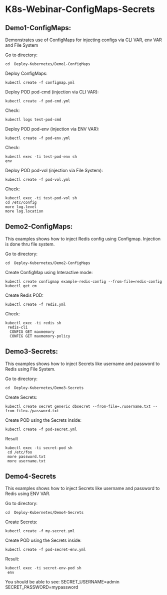 # K8s-Webinar-ConfigMaps-Secrets

## Demo1-ConfigMaps:
Demonstrates use of ConfigMaps for injecting configs via CLI VAR, env VAR and File System

Go to directory:
```
cd  Deploy-Kubernetes/Demo1-ConfigMaps
```

Deploy ConfigMaps:
```
kubectl create -f configmap.yml
```

Deploy POD pod-cmd (injection via CLI VAR):
```
kubectl create -f pod-cmd.yml
```

Check:
```
kubectl logs test-pod-cmd
```


Deploy POD pod-env (injection via ENV VAR):
```
kubectl create -f pod-env.yml
```

Check:
```
kubectl exec -ti test-pod-env sh
env
```

Deploy POD pod-vol (injection via File System):
```
kubectl create -f pod-vol.yml
```

Check:
```
kubectl exec -ti test-pod-vol sh
cd /etc/config
more log.level
more log.location 
```


## Demo2-ConfigMaps:
This examples shows how to inject Redis config using Configmap. Injection is done thru file system.

Go to directory:
```
cd  Deploy-Kubernetes/Demo2-ConfigMaps
```

Create ConfigMap using Interactive mode:

```
kubectl create configmap example-redis-config --from-file=redis-config
kubectl get cm
```

Create Redis POD:
```
kubectl create -f redis.yml
```

Check:
```
kubectl exec -ti redis sh
 redis-cli
  CONFIG GET maxmemory
  CONFIG GET maxmemory-policy
```


## Demo3-Secrets:

This examples shows how to inject Secrets like username and password to Redis using File System.

Go to directory:
```
cd  Deploy-Kubernetes/Demo3-Secrets
```

Create Secrets:
```
kubectl create secret generic dbsecret --from-file=./username.txt --from-file=./password.txt
```

Create POD using the Secrets inside:
```
kubectl create -f pod-secret.yml
```

Result

```
kubectl exec -ti secret-pod sh
 cd /etc/foo
 more password.txt
 more username.txt
```

 
## Demo4-Secrets

This examples shows how to inject Secrets like username and password to Redis using ENV VAR.

Go to directory:
```
cd  Deploy-Kubernetes/Demo4-Secrets
```

Create Secrets:
```
kubectl create -f my-secret.yml
```

Create POD using the Secrets inside:
```
kubectl create -f pod-secret-env.yml 
```

Result:

```
kubectl exec -ti secret-env-pod sh
 env
```

You should be able to see:
SECRET_USERNAME=admin
SECRET_PASSWORD=mypassword

 
